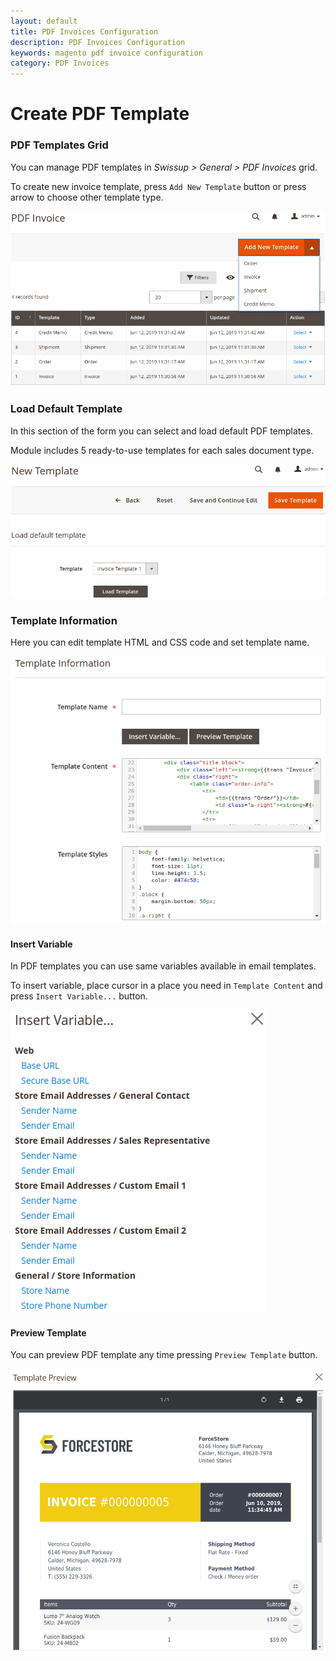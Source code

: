 ```yaml
---
layout: default
title: PDF Invoices Configuration
description: PDF Invoices Configuration
keywords: magento pdf invoice configuration
category: PDF Invoices
---
```


# Create PDF Template

### PDF Templates Grid

You can manage PDF templates in _Swissup > General > PDF Invoices_ grid.

To create new invoice template, press `Add New Template` button or press arrow
to choose other template type.

![PDF grid](/images/m2/pdf-invoices/backend/grid.png)

### Load Default Template

In this section of the form you can select and load default PDF templates.

Module includes 5 ready-to-use templates for each sales document type.

![Load Default Template](/images/m2/pdf-invoices/backend/form-default.png)

### Template Information

Here you can edit template HTML and CSS code and set template name.

![Template Information](/images/m2/pdf-invoices/backend/form-information.png)

#### Insert Variable

In PDF templates you can use same variables available in email templates.

To insert variable, place cursor in a place you need in `Template Content` and
press `Insert Variable...` button.

![Insert Variable](/images/m2/pdf-invoices/backend/form-variables.png)

#### Preview Template

You can preview PDF template any time pressing `Preview Template` button.

![Preview Template](/images/m2/pdf-invoices/backend/form-preview.png)
